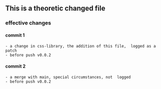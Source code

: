 ## This is a theoretic changed file

### effective changes
#### commit 1
    - a change in css-library, the addition of this file,  logged as a patch
    - before push v0.0.2
#### commit 2
    - a merge with main, special circumstances, not  logged  
    - before push v0.0.2
